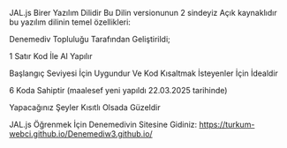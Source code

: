 JAL.js Birer Yazılım Dilidir Bu Dilin versionunun 2 sindeyiz Açık kaynaklıdır bu yazılım dilinin temel özellikleri:

Denemediv Topluluğu Tarafından Geliştirildi;

1 Satır Kod İle AI Yapılır

Başlangıç Seviyesi İçin Uygundur Ve Kod Kısaltmak İsteyenler İçin İdealdir

6 Koda Sahiptir (maalesef yeni yapıldı 22.03.2025 tarihinde)

Yapacağınız Şeyler Kısıtlı Olsada Güzeldir

JAL.js Öğrenmek İçin Denemedivin Sitesine Gidiniz: https://turkum-webci.github.io/Denemediw3.github.io/
